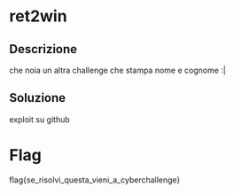 # ret2win 

## Descrizione
che noia un altra challenge che stampa nome e cognome :| 

## Soluzione
exploit su github


# Flag
flag{se_risolvi_questa_vieni_a_cyberchallenge}
